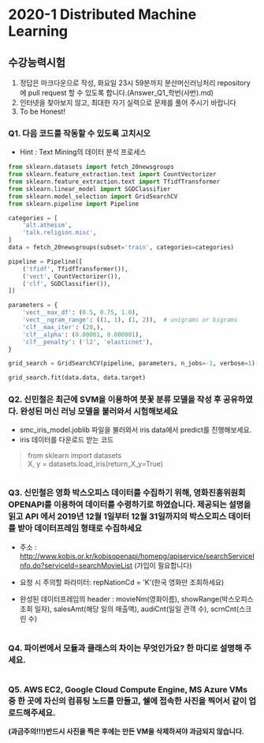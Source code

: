 
# 2020-1 Distributed Machine Learning
## 수강능력시험

1. 정답은 마크다운으로 작성, 화요일 23시 59분까지 분산머신러닝처리 repository에 pull request 할 수 있도록 합니다.(Answer_Q1_학번(사번).md)
2. 인터넷을 찾아보지 않고, 최대한 자기 실력으로 문제를 풀어 주시기 바랍니다
3. To be Honest!

### Q1. 다음 코드를 작동할 수 있도록 고치시오
 - Hint : Text Mining의 데이터 분석 프로세스


```python
from sklearn.datasets import fetch_20newsgroups
from sklearn.feature_extraction.text import CountVectorizer
from sklearn.feature_extraction.text import TfidfTransformer
from sklearn.linear_model import SGDClassifier
from sklearn.model_selection import GridSearchCV
from sklearn.pipeline import Pipeline

categories = [
    'alt.atheism',
    'talk.religion.misc',
]
data = fetch_20newsgroups(subset='train', categories=categories)

pipeline = Pipeline([
    ('tfidf', TfidfTransformer()),
    ('vect', CountVectorizer()),
    ('clf', SGDClassifier()),
])

parameters = {
    'vect__max_df': (0.5, 0.75, 1.0),
    'vect__ngram_range': ((1, 1), (1, 2)),  # unigrams or bigrams
    'clf__max_iter': (20,),
    'clf__alpha': (0.00001, 0.000001),
    'clf__penalty': ('l2', 'elasticnet'),
}

grid_search = GridSearchCV(pipeline, parameters, n_jobs=-1, verbose=1)

grid_search.fit(data.data, data.target)
```

### Q2. 신민철은 최근에 SVM을 이용하여 붓꽃 분류 모델을 작성 후 공유하였다. 완성된 머신 러닝 모델을 불러와서 시험해보세요
- smc_iris_model.joblib 파일을 불러와서 iris data에서 predict를 진행해보세요.
- iris 데이터를 다운로드 받는 코드
> from sklearn import datasets<br>
X, y = datasets.load_iris(return_X_y=True)


```python

```

### Q3. 신민철은 영화 박스오피스 데이터를 수집하기 위해, 영화진흥위원회 OPENAPI를 이용하여 데이터를 수령하기로 하였습니다. 제공되는 설명을 읽고 API 에서 2019년 12월 1일부터 12월 31일까지의 박스오피스 데이터를 받아 데이터프레임 형태로 수집하세요

* 주소 : http://www.kobis.or.kr/kobisopenapi/homepg/apiservice/searchServiceInfo.do?serviceId=searchMovieList
(가입이 필요합니다)

* 요청 시 주의할 파라미터: repNationCd = 'K'(한국 영화만 조회하세요)

* 완성된 데이터프레임의 header : movieNm(영화이름), showRange(박스오피스 조회 일자), salesAmt(해당 일의 매출액), audiCnt(일일 관객 수), scrnCnt(스크린 수)


```python

```

### Q4. 파이썬에서 모듈과 클래스의 차이는 무엇인가요? 한 마디로 설명해 주세요.


```python

```

### Q5. AWS EC2, Google Cloud Compute Engine, MS Azure VMs 중 한 곳에 자신의 컴퓨팅 노드를 만들고, 쉘에 접속한 사진을 찍어서 같이 업로드해주세요.
**(과금주의!!!)반드시 사진을 찍은 후에는 만든 VM을 삭제하셔야 과금되지 않습니다.**


```python

```
